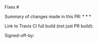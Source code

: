 Fixes #

Summary of changes made in this PR:
* 
* 
* 

Link to Travis CI full build (not just PR build):


Signed-off-by:
